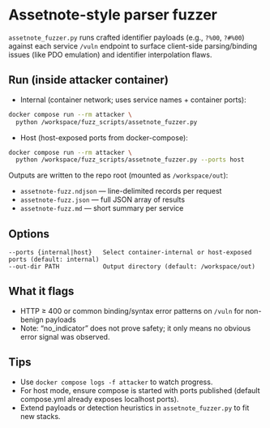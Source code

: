 # Assetnote-style parser fuzzer

`assetnote_fuzzer.py` runs crafted identifier payloads (e.g., `?%00`, `?#%00`) against each service `/vuln` endpoint to surface client-side parsing/binding issues (like PDO emulation) and identifier interpolation flaws.

## Run (inside attacker container)
- Internal (container network; uses service names + container ports):
```bash
docker compose run --rm attacker \
  python /workspace/fuzz_scripts/assetnote_fuzzer.py
```
- Host (host-exposed ports from docker-compose):
```bash
docker compose run --rm attacker \
  python /workspace/fuzz_scripts/assetnote_fuzzer.py --ports host
```

Outputs are written to the repo root (mounted as `/workspace/out`):
- `assetnote-fuzz.ndjson` — line-delimited records per request
- `assetnote-fuzz.json` — full JSON array of results
- `assetnote-fuzz.md` — short summary per service

## Options
```text
--ports {internal|host}   Select container-internal or host-exposed ports (default: internal)
--out-dir PATH            Output directory (default: /workspace/out)
```

## What it flags
- HTTP ≥ 400 or common binding/syntax error patterns on `/vuln` for non-benign payloads
- Note: “no_indicator” does not prove safety; it only means no obvious error signal was observed.

## Tips
- Use `docker compose logs -f attacker` to watch progress.
- For host mode, ensure compose is started with ports published (default compose.yml already exposes localhost ports).
- Extend payloads or detection heuristics in `assetnote_fuzzer.py` to fit new stacks.
